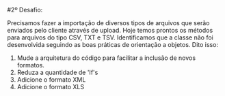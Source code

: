 #2º Desafio:

Precisamos fazer a importação de diversos tipos de arquivos que serão enviados pelo
cliente através de upload. Hoje temos prontos os métodos para arquivos do tipo CSV, TXT e
TSV. Identificamos que a classe não foi desenvolvida seguindo as boas práticas de
orientação a objetos. Dito isso:

1) Mude a arquitetura do código para facilitar a inclusão de novos formatos.
2) Reduza a quantidade de 'If's
3) Adicione o formato XML
4) Adicione o formato XLS